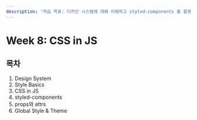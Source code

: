 ```yaml
---
description: '학습 목표: 디자인 시스템에 대해 이해하고 styled-components 를 활용하여 CSS in JS 를 적용할 수 있다'
---
```


# Week 8: CSS in JS

## 목차

1. Design System
2. Style Basics
3. CSS in JS
4. styled-components
5. props와 attrs
6. Global Style & Theme

